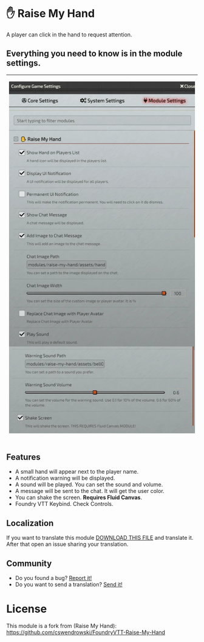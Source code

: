 # ✋ Raise My Hand
A player can click in the hand to request attention.

## Everything you need to know is in the module settings.
<table>
<thead>
  <tr>
    <th>
      <p align="center">
        <img width="1000" src="assets/doc.webp">
      </p>
    </th>
  </tr>
</thead>
</table> 

## Features
- A small hand will appear next to the player name.
- A notification warning will be displayed.
- A sound will be played. You can set the sound and volume.
- A message will be sent to the chat. It will get the user color.
- You can shake the screen. **Requires Fluid Canvas**.
- Foundry VTT Keybind. Check Controls.

## Localization
If you want to translate this module [DOWNLOAD THIS FILE](https://raw.githubusercontent.com/brunocalado/raise-my-hand-plus/main/lang/en.json) and translate it. After that open an issue sharing your translation. 

## Community
- Do you found a bug? [Report it!](https://github.com/brunocalado/raise-my-hand-plus/issues)
- Do you want to send a translation? [Send it!](https://github.com/brunocalado/raise-my-hand-plus/issues)

# License
This module is a fork from (Raise My Hand): https://github.com/cswendrowski/FoundryVTT-Raise-My-Hand